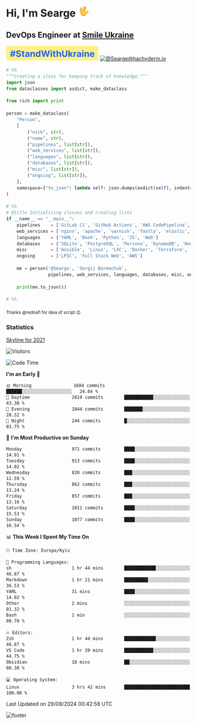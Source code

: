 # Hi, I'm Searge <img src="images/vulcan.webp" style="display: inline-block; margin: 0; height: 2rem" alt="Vulcan salute" />

## DevOps Engineer at [Smile Ukraine](https://smile-ukraine.com/en)

[![Stand With Ukraine](https://raw.githubusercontent.com/vshymanskyy/StandWithUkraine/main/badges/StandWithUkraine.svg)](https://stand-with-ukraine.pp.ua)
<a rel="me" href="https://hachyderm.io/@Searge">![@Searge@hachyderm.io](https://img.shields.io/badge/-@Searge-%232B90D9?logo=mastodon&logoColor=white)</a>

```python
# %%
"""Creating a class for keeping track of knowledge."""
import json
from dataclasses import asdict, make_dataclass

from rich import print

person = make_dataclass(
    "Person",
    [
        ("nick", str),
        ("name", str),
        ("pipelines", list[str]),
        ("web_services", list[str]),
        ("languages", list[str]),
        ("databases", list[str]),
        ("misc", list[str]),
        ("ongoing", list[str]),
    ],
    namespace={"to_json": lambda self: json.dumps(asdict(self), indent=4)},
)

# %%
# @title Initializing classes and creating lists
if __name__ == "__main__":
    pipelines    = ['GitLab Ci', 'GitHub Actions', 'AWS CodePipeline', 'Jenkins']
    web_services = ['nginx', 'apache', 'varnish', 'fastly', 'elastic', 'solr']
    languages    = ['YAML', 'Bash', 'Python', 'JS', 'Web']
    databases    = ['SQLite', 'PostgreSQL', 'Percona', 'DynamoDB', 'Redis']
    misc         = ['Ansible', 'Linux', 'LXC', 'Docker', 'Terraform', 'AWS']
    ongoing      = ['LPIC', 'Full Stack Web', 'AWS']

    me = person('@Searge', 'Sergij Boremchuk',
                pipelines, web_services, languages, databases, misc, ongoing)

    print(me.to_json())

# %%

```

<sub>Thanks @rednafi for idea of script :wink:</sub>

### Statistics

[Skyline for 2021](https://skyline.github.com/Searge/2021)

![Visitors](https://komarev.com/ghpvc/?username=searge&label=Profile%20views&color=0e75b6&style=flat) 
<!--START_SECTION:waka-->
![Code Time](http://img.shields.io/badge/Code%20Time-2%2C736%20hrs%2039%20mins-blue)

**I'm an Early 🐤** 

```text
🌞 Morning                1604 commits        ██████░░░░░░░░░░░░░░░░░░░   24.64 % 
🌆 Daytime                2819 commits        ███████████░░░░░░░░░░░░░░   43.30 % 
🌃 Evening                1844 commits        ███████░░░░░░░░░░░░░░░░░░   28.32 % 
🌙 Night                  244 commits         █░░░░░░░░░░░░░░░░░░░░░░░░   03.75 % 
```
📅 **I'm Most Productive on Sunday** 

```text
Monday                   971 commits         ████░░░░░░░░░░░░░░░░░░░░░   14.91 % 
Tuesday                  913 commits         ████░░░░░░░░░░░░░░░░░░░░░   14.02 % 
Wednesday                820 commits         ███░░░░░░░░░░░░░░░░░░░░░░   12.59 % 
Thursday                 862 commits         ███░░░░░░░░░░░░░░░░░░░░░░   13.24 % 
Friday                   857 commits         ███░░░░░░░░░░░░░░░░░░░░░░   13.16 % 
Saturday                 1011 commits        ████░░░░░░░░░░░░░░░░░░░░░   15.53 % 
Sunday                   1077 commits        ████░░░░░░░░░░░░░░░░░░░░░   16.54 % 
```


📊 **This Week I Spent My Time On** 

```text
🕑︎ Time Zone: Europe/Kyiv

💬 Programming Languages: 
sh                       1 hr 44 mins        ████████████░░░░░░░░░░░░░   46.87 % 
Markdown                 1 hr 21 mins        █████████░░░░░░░░░░░░░░░░   36.53 % 
YAML                     31 mins             ████░░░░░░░░░░░░░░░░░░░░░   14.02 % 
Other                    2 mins              ░░░░░░░░░░░░░░░░░░░░░░░░░   01.32 % 
Bash                     1 min               ░░░░░░░░░░░░░░░░░░░░░░░░░   00.70 % 

🔥 Editors: 
Zsh                      1 hr 44 mins        ████████████░░░░░░░░░░░░░   46.87 % 
VS Code                  1 hr 39 mins        ███████████░░░░░░░░░░░░░░   44.75 % 
Obsidian                 18 mins             ██░░░░░░░░░░░░░░░░░░░░░░░   08.38 % 

💻 Operating System: 
Linux                    3 hrs 42 mins       █████████████████████████   100.00 % 
```


 Last Updated on 29/08/2024 00:42:58 UTC
<!--END_SECTION:waka-->

![footer](https://capsule-render.vercel.app/api?type=waving&color=gradient&customColorList=14,21&height=82&section=footer)
